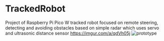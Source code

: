 # TrackedRobot
Project of Raspberry Pi Pico W tracked robot focused on remote steering, detecting and avoiding obstacles based on simple radar which uses servo and ultrasonic distance sensor
https://imgur.com/a/qdVh05j
![prototype](https://imgur.com/a/qdVh05j)
